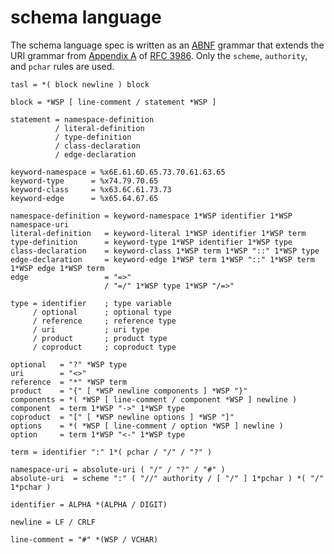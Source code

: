 # schema language

The schema language spec is written as an [ABNF](https://en.wikipedia.org/wiki/Augmented_Backus%E2%80%93Naur_form) grammar that extends the URI grammar from [Appendix A](https://datatracker.ietf.org/doc/html/rfc3986#appendix-A) of [RFC 3986](https://datatracker.ietf.org/doc/html/rfc3986). Only the `scheme`, `authority`, and `pchar` rules are used.

```abnf
tasl = *( block newline ) block

block = *WSP [ line-comment / statement *WSP ]

statement = namespace-definition
          / literal-definition
          / type-definition
          / class-declaration
          / edge-declaration

keyword-namespace = %x6E.61.6D.65.73.70.61.63.65
keyword-type      = %x74.79.70.65
keyword-class     = %x63.6C.61.73.73
keyword-edge      = %x65.64.67.65

namespace-definition = keyword-namespace 1*WSP identifier 1*WSP namespace-uri
literal-definition   = keyword-literal 1*WSP identifier 1*WSP term
type-definition      = keyword-type 1*WSP identifier 1*WSP type
class-declaration    = keyword-class 1*WSP term 1*WSP "::" 1*WSP type
edge-declaration     = keyword-edge 1*WSP term 1*WSP "::" 1*WSP term 1*WSP edge 1*WSP term
edge                 = "=>"
                     / "=/" 1*WSP type 1*WSP "/=>"

type = identifier    ; type variable
     / optional      ; optional type
     / reference     ; reference type
     / uri           ; uri type
     / product       ; product type
     / coproduct     ; coproduct type

optional   = "?" *WSP type
uri        = "<>"
reference  = "*" *WSP term
product    = "{" [ *WSP newline components ] *WSP "}"
components = *( *WSP [ line-comment / component *WSP ] newline )
component  = term 1*WSP "->" 1*WSP type
coproduct  = "[" [ *WSP newline options ] *WSP "]"
options    = *( *WSP [ line-comment / option *WSP ] newline )
option     = term 1*WSP "<-" 1*WSP type

term = identifier ":" 1*( pchar / "/" / "?" )

namespace-uri = absolute-uri ( "/" / "?" / "#" )
absolute-uri  = scheme ":" ( "//" authority / [ "/" ] 1*pchar ) *( "/" 1*pchar )

identifier = ALPHA *(ALPHA / DIGIT)

newline = LF / CRLF

line-comment = "#" *(WSP / VCHAR)
```
